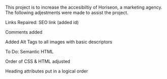 This project is to increase the accesibiltiy of Horiseon, a marketing agency. The following adjestments were made to assist the project.

Links Repaired: SEO link (added id)

Comments added

Added Alt Tags to all images with basic descriptors 


To Do:
Semantic HTML

Order of CSS & HTML adjusted

Heading attributes put in a logical order